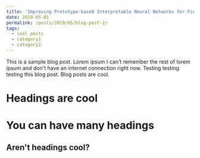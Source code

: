 ```yaml
---
title: 'Improving Prototype-based Interpretable Neural Networks for Fine-Grained Image Classification'
date: 2019-05-01
permalink: /posts/2019/05/blog-post-2/
tags:
  - cool posts
  - category1
  - category2
---
```


This is a sample blog post. Lorem ipsum I can't remember the rest of lorem ipsum and don't have an internet connection right now. Testing testing testing this blog post. Blog posts are cool.

Headings are cool
======

You can have many headings
======

Aren't headings cool?
------